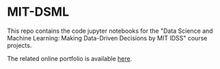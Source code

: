 # MIT-DSML
This repo contains the code jupyter notebooks for the "Data Science and Machine Learning: Making Data-Driven Decisions by MIT IDSS" course projects.

The related online portfolio is available [here](https://www.mygreatlearning.com/eportfolio/wellington?utm_source=social&utm_medium=linkedin).

